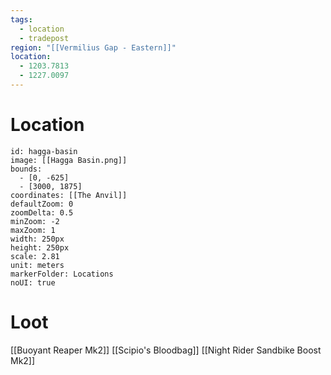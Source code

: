 ```yaml
---
tags:
  - location
  - tradepost
region: "[[Vermilius Gap - Eastern]]"
location:
  - 1203.7813
  - 1227.0097
---
```

# Location
```leaflet
id: hagga-basin
image: [[Hagga Basin.png]]
bounds:
  - [0, -625]
  - [3000, 1875]
coordinates: [[The Anvil]]
defaultZoom: 0
zoomDelta: 0.5
minZoom: -2
maxZoom: 1
width: 250px
height: 250px
scale: 2.81
unit: meters
markerFolder: Locations
noUI: true
```
# Loot
[[Buoyant Reaper Mk2]]
[[Scipio's Bloodbag]]
[[Night Rider Sandbike Boost Mk2]]
